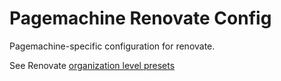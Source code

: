 # Pagemachine Renovate Config

Pagemachine-specific configuration for renovate.

See Renovate [organization level presets](https://docs.renovatebot.com/config-presets/#organization-level-presets)
